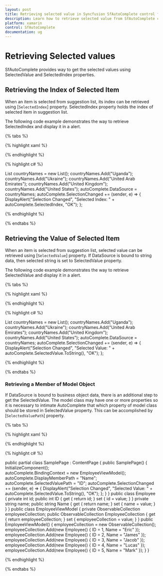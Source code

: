 ```yaml
---
layout: post
title: Retrieving selected value in Syncfusion SfAutoComplete control for Xamarin.Forms
description: Learn how to retrieve selected value from SfAutoComplete control
platform: xamarin
control: SfAutoComplete
documentation: ug
---
```


# Retrieving Selected values

SfAutoComplete provides way to get the selected values using SelectedValue and SelectedIndex properties.

## Retrieving the Index of Selected Item

When an item is selected from suggestion list, its index can be retrieved using [`SelectedIndex`] property. 
SelectedIndex property holds the index of selected item in suggestion list. 

The following code example demonstrates the way to retrieve SelectedIndex and display it in a alert.

{% tabs %}

{% highlight xaml %}

<StackLayout VerticalOptions="Start" HorizontalOptions="Start" Padding="30">
	<autocomplete:SfAutoComplete HeightRequest="40" x:Name="autoComplete" />                            
</StackLayout> 

{% endhighlight %}

{% highlight c# %}

List<String> countryNames = new List<String>();
countryNames.Add("Uganda");
countryNames.Add("Ukraine");
countryNames.Add("United Arab Emirates");
countryNames.Add("United Kingdom");
countryNames.Add("United States");
autoComplete.DataSource = countryNames;
autoComplete.SelectionChanged += (sender, e) =>
{
DisplayAlert("Selection Changed", "Selected Index: " + autoComplete.SelectedIndex, "OK"); 
};

{% endhighlight %}

{% endtabs %}

## Retrieving the Value of Selected Item

When an item is selected from suggestion list, selected value can be retrieved using [`SelectedValue`] property. If DataSource is bound to string data, then selected string is set to SelectedValue property.  

The following code example demonstrates the way to retrieve SelectedValue and display it in a alert.

{% tabs %}

{% highlight xaml %}

<StackLayout VerticalOptions="Start" HorizontalOptions="Start" Padding="30">
	<autocomplete:SfAutoComplete HeightRequest="40" x:Name="autoComplete" />                            
</StackLayout> 

{% endhighlight %}

{% highlight c# %}

List<String> countryNames = new List<String>();
countryNames.Add("Uganda");
countryNames.Add("Ukraine");
countryNames.Add("United Arab Emirates");
countryNames.Add("United Kingdom");
countryNames.Add("United States");
autoComplete.DataSource = countryNames;
autoComplete.SelectionChanged += (sender, e) => 
{
DisplayAlert("Selection Changed", "Selected Value: " + autoComplete.SelectedValue.ToString(), "OK"); 
};

{% endhighlight %}

{% endtabs %}

### Retrieving a Member of Model Object

If DataSource is bound to business object data, there is an additional step to get the SelectedValue. The model class may have one or more properties so it is necessary to intimate AutoComplete that which property of model class should be stored in SelectedValue property. This can be accomplished by [`SelectedValuePath`] property.

{% tabs %}

{% highlight xaml %}

<StackLayout VerticalOptions="Start" HorizontalOptions="Start" Padding="30">
	<autocomplete:SfAutoComplete HeightRequest="40" x:Name="autoComplete" DataSource="{Binding EmployeeCollection}"/>                            
</StackLayout> 

{% endhighlight %}

{% highlight c# %}

public partial class SamplePage : ContentPage
{
public SamplePage()
{
	InitializeComponent();       
	autoComplete.BindingContext = new EmployeeViewModel();
	autoComplete.DisplayMemberPath = "Name";
	autoComplete.SelectedValuePath = "ID";
	autoComplete.SelectionChanged += (sender, e) => {
	DisplayAlert("Selection Changed", "Selected Value: " +    autoComplete.SelectedValue.ToString(), "OK"); };
}
}
public class Employee
{
private int id;
public int ID
{
	get { return id; }
	set { id = value; }
}
private string name;
public string Name
{
	get { return name; }
	set { name = value; }
}
}
public class EmployeeViewModel
{
private ObservableCollection<Employee> employeeCollection;
public ObservableCollection<Employee> EmployeeCollection
{
	get { return employeeCollection; }
	set { employeeCollection = value; }
}
public EmployeeViewModel()
{
	employeeCollection = new ObservableCollection<Employee>();
	employeeCollection.Add(new Employee() { ID = 1, Name = "Eric" });
	employeeCollection.Add(new Employee() { ID = 2, Name = "James" });
	employeeCollection.Add(new Employee() { ID = 3, Name = "Jacob" });
	employeeCollection.Add(new Employee() { ID = 4, Name = "Lucas" });
	employeeCollection.Add(new Employee() { ID = 5, Name = "Mark" });
}
}

{% endhighlight %}

{% endtabs %}
